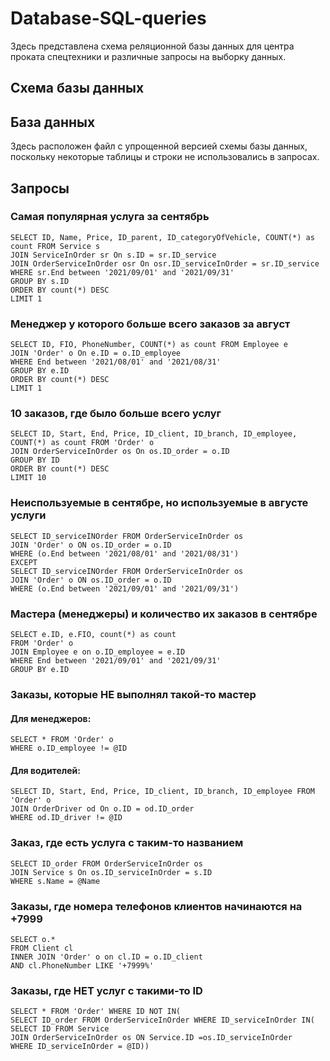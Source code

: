 # Database-SQL-queries

Здесь представлена схема реляционной базы данных для центра проката спецтехники и различные запросы на выборку данных.

## Схема базы данных


## База данных

Здесь расположен файл с упрощенной версией схемы базы данных, поскольку некоторые таблицы и строки не использовались в запросах. 

## Запросы

### Самая популярная услуга за сентябрь

```
SELECT ID, Name, Price, ID_parent, ID_categoryOfVehicle, COUNT(*) as count FROM Service s
JOIN ServiceInOrder sr On s.ID = sr.ID_service
JOIN OrderServiceInOrder osr On osr.ID_serviceInOrder = sr.ID_service
WHERE sr.End between '2021/09/01' and '2021/09/31'
GROUP BY s.ID
ORDER BY count(*) DESC
LIMIT 1
```
### Менеджер у которого больше всего заказов за август
```
SELECT ID, FIO, PhoneNumber, COUNT(*) as count FROM Employee e
JOIN 'Order' o On e.ID = o.ID_employee
WHERE End between '2021/08/01' and '2021/08/31'
GROUP BY e.ID
ORDER BY count(*) DESC
LIMIT 1
```
### 10 заказов, где было больше всего услуг
```
SELECT ID, Start, End, Price, ID_client, ID_branch, ID_employee, COUNT(*) as count FROM 'Order' o
JOIN OrderServiceInOrder os On os.ID_order = o.ID
GROUP BY ID
ORDER BY count(*) DESC
LIMIT 10
```
### Неиспользуемые в сентябре, но используемые в августе услуги
```
SELECT ID_serviceINOrder FROM OrderServiceInOrder os
JOIN 'Order' o ON os.ID_order = o.ID
WHERE (o.End between '2021/08/01' and '2021/08/31')
EXCEPT
SELECT ID_serviceINOrder FROM OrderServiceInOrder os
JOIN 'Order' o ON os.ID_order = o.ID
WHERE (o.End between '2021/09/01' and '2021/09/31')
```
### Мастера (менеджеры) и количество их заказов в сентябре
```
SELECT e.ID, e.FIO, count(*) as count
FROM 'Order' o
JOIN Employee e on o.ID_employee = e.ID
WHERE End between '2021/09/01' and '2021/09/31'
GROUP BY e.ID
```
### Заказы, которые НЕ выполнял такой-то мастер

#### Для менеджеров:
```
SELECT * FROM 'Order' o
WHERE o.ID_employee != @ID
```
#### Для водителей:
```
SELECT ID, Start, End, Price, ID_client, ID_branch, ID_employee FROM 'Order' o
JOIN OrderDriver od On o.ID = od.ID_order
WHERE od.ID_driver != @ID
```
### Заказ, где есть услуга с таким-то названием
```
SELECT ID_order FROM OrderServiceInOrder os
JOIN Service s On os.ID_serviceInOrder = s.ID
WHERE s.Name = @Name
```
### Заказы, где номера телефонов клиентов начинаются на +7999
```
SELECT o.* 
FROM Client cl
INNER JOIN 'Order' o on cl.ID = o.ID_client
AND cl.PhoneNumber LIKE '+7999%'
```
### Заказы, где НЕТ услуг с такими-то ID
```
SELECT * FROM 'Order' WHERE ID NOT IN(
SELECT ID_order FROM OrderServiceInOrder WHERE ID_serviceInOrder IN(
SELECT ID FROM Service
JOIN OrderServiceInOrder os ON Service.ID =os.ID_serviceInOrder
WHERE ID_serviceInOrder = @ID))
```

